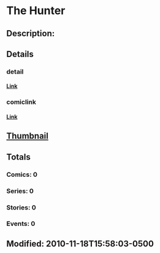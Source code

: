# The Hunter
## Description: 
## Details
### detail
#### [Link](http://marvel.com/characters/2333/the_hunter?utm_campaign=apiRef&utm_source=225578a89fc76f3d20fbffda5d17a88d)
### comiclink
#### [Link](http://marvel.com/comics/characters/1014986/the_hunter?utm_campaign=apiRef&utm_source=225578a89fc76f3d20fbffda5d17a88d)
## [Thumbnail](http://i.annihil.us/u/prod/marvel/i/mg/9/60/4cd05f86b27e1.jpg)
## Totals
### Comics: 0
### Series: 0
### Stories: 0
### Events: 0
## Modified: 2010-11-18T15:58:03-0500